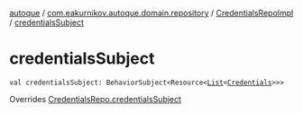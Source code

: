 [autoque](../../index.md) / [com.eakurnikov.autoque.domain.repository](../index.md) / [CredentialsRepoImpl](index.md) / [credentialsSubject](./credentials-subject.md)

# credentialsSubject

`val credentialsSubject: BehaviorSubject<Resource<`[`List`](https://kotlinlang.org/api/latest/jvm/stdlib/kotlin.collections/-list/index.html)`<`[`Credentials`](../../com.eakurnikov.autoque.data.model/-credentials/index.md)`>>>`

Overrides [CredentialsRepo.credentialsSubject](../../com.eakurnikov.autoque.data.repository/-credentials-repo/credentials-subject.md)

